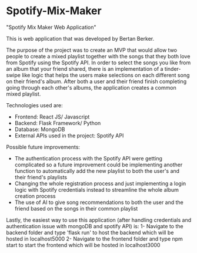 # Spotify-Mix-Maker

"Spotify Mix Maker Web Application"

This is web application that was developed by Bertan Berker.

The purpose of the project was to create an MVP that would allow two people to create a mixed playlist together with the songs
that they both love from Spotify using the Spotify API. In order to select the songs you like from an album that your friend shared, there is an implementation of a tinder-swipe like logic that helps the users make selections on each different song on their friend's album. After both a user and their friend finish completing going through each other's albums, the application creates a common mixed playlist.

Technologies used are:
- Frontend: React JS/ Javascript
- Backend: Flask Framework/ Python
- Database: MongoDB 
- External APIs used in the project: Spotify API

Possible future improvements:
- The authentication process with the Spotify API were getting complicated so a future improvement could be implementing another function to automatically add the new
playlist to both the user's and their friend's playlists
- Changing the whole registration process and just implementing a login logic with Spotify credentials instead to streamline the whole album creation process
- The use of AI to give song recommendations to both the user and the friend based on the songs in their common playlist

Lastly, the easiest way to use this application (after handling credentials and authentication issue with mongoDB and spotify API) is:
1- Navigate to the backend folder and type 'flask run' to host the backend which will be hosted in localhost5000 
2- Navigate to the frontend folder and type npm start to start the frontend which will be hosted in localhost3000
